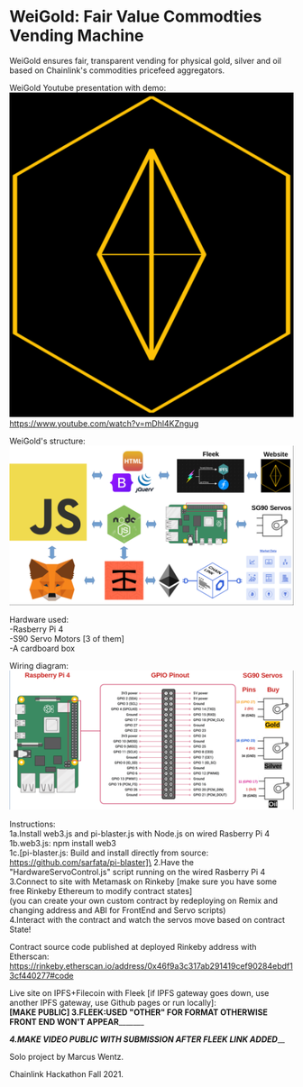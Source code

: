 # WeiGold: Fair Value Commodties Vending Machine

WeiGold ensures fair, transparent vending for physical gold, silver and oil\
based on Chainlink's commodities pricefeed aggregators.

WeiGold Youtube presentation with demo:\
<img src="https://github.com/MarcusWentz/WeiGold/blob/main/Images/WeiGold.png" alt="Overview_Structure"/>
https://www.youtube.com/watch?v=mDhl4KZngug

WeiGold's structure:\
<img src="https://github.com/MarcusWentz/WeiGold/blob/main/Images/Overview_Structure.png" alt="Overview_Structure"/>

Hardware used:\
-Rasberry Pi 4\
-S90 Servo Motors [3 of them]\
-A cardboard box
  
Wiring diagram:\
<img src="https://github.com/MarcusWentz/WeiGold/blob/main/Images/Wiring.png" alt="Wiring"/>

Instructions:\
1a.Install web3.js and pi-blaster.js with Node.js on wired Rasberry Pi 4\
1b.web3.js: npm install web3\
1c.[pi-blaster.js:  Build and install directly from source: https://github.com/sarfata/pi-blaster]\
2.Have the "HardwareServoControl.js" script running on the wired Rasberry Pi 4\
3.Connect to site with Metamask on Rinkeby [make sure you have some free Rinkeby Ethereum to modify contract states]\
(you can create your own custom contract by redeploying on Remix and changing address and ABI for FrontEnd and Servo scripts)\
4.Interact with the contract and watch the servos move based on contract State!
  
Contract source code published at deployed Rinkeby address with Etherscan:\
https://rinkeby.etherscan.io/address/0x46f9a3c317ab291419cef90284ebdf13cf440277#code

Live site on IPFS+Filecoin with Fleek [if IPFS gateway goes down, use another IPFS gateway, use Github pages or run locally]:\
______[MAKE PUBLIC] 3.FLEEK:USED "OTHER" FOR FORMAT OTHERWISE FRONT END WON'T APPEAR_____________

_________4.MAKE VIDEO PUBLIC WITH SUBMISSION AFTER FLEEK LINK ADDED___________

Solo project by Marcus Wentz.

Chainlink Hackathon Fall 2021.
